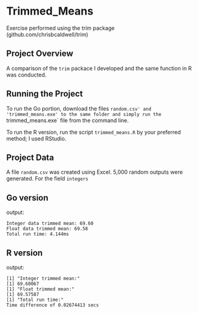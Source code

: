 # Trimmed_Means
Exercise performed using the trim package (github.com/chrisbcaldwell/trim)

## Project Overview
A comparison of the `trim` packace I developed and the same function in R was conducted.

## Running the Project

To run the Go portion, download the files `random.csv' and 'trimmed_means.exe' to the same folder and simply run the `trimmed_means.exe` file from the command line.

To run the R version, run the script `trimmed_means.R` by your preferred method; I used RStudio.

## Project Data

A file `random.csv` was created using Excel.  5,000 random outputs were generated.  For the field `integers`

## Go version

output:

```
Integer data trimmed mean: 69.60
Float data trimmed mean: 69.58
Total run time: 4.144ms
```

## R version

output:

```
[1] "Integer trimmed mean:"
[1] 69.60067
[1] "Float trimmed mean:"
[1] 69.57587
[1] "Total run time:"
Time difference of 0.02674413 secs
```
